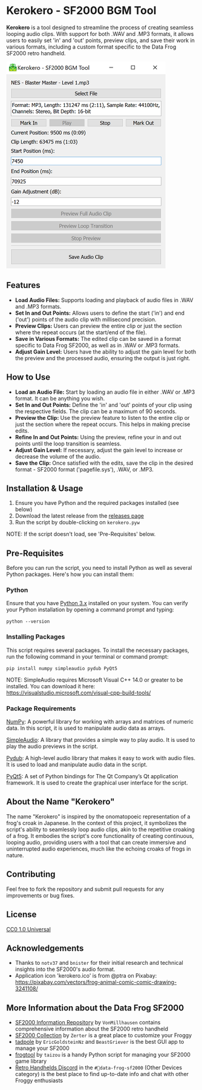 # Kerokero - SF2000 BGM Tool

**Kerokero** is a tool designed to streamline the process of creating seamless looping audio clips. With support for both .WAV and .MP3 formats, it allows users to easily set 'in' and 'out' points, preview clips, and save their work in various formats, including a custom format specific to the Data Frog SF2000 retro handheld.

![Screenshot of Kerokero running](https://github.com/Dteyn/SF2000_BGM_Tool/blob/beta/screenshot.png)

## Features

- **Load Audio Files:** Supports loading and playback of audio files in .WAV and .MP3 formats.
- **Set In and Out Points:** Allows users to define the start ('in') and end ('out') points of the audio clip with millisecond precision.
- **Preview Clips:** Users can preview the entire clip or just the section where the repeat occurs (at the start/end of the file).
- **Save in Various Formats:** The edited clip can be saved in a format specific to Data Frog SF2000, as well as in .WAV or .MP3 formats.
- **Adjust Gain Level:** Users have the ability to adjust the gain level for both the preview and the processed audio, ensuring the output is just right.

## How to Use

- **Load an Audio File:** Start by loading an audio file in either .WAV or .MP3 format. It can be anything you wish.
- **Set In and Out Points:** Define the 'in' and 'out' points of your clip using the respective fields. The clip can be a maximum of 90 seconds.
- **Preview the Clip:** Use the preview feature to listen to the entire clip or just the section where the repeat occurs. This helps in making precise edits.
- **Refine In and Out Points:** Using the preview, refine your in and out points until the loop transition is seamless.
- **Adjust Gain Level:** If necessary, adjust the gain level to increase or decrease the volume of the audio.
- **Save the Clip:** Once satisfied with the edits, save the clip in the desired format - SF2000 format ('pagefile.sys'), .WAV, or .MP3.

## Installation & Usage

1. Ensure you have Python and the required packages installed (see below)
2. Download the latest release from the [releases page](https://github.com/Dteyn/SF2000_BGM_Tool/releases)
3. Run the script by double-clicking on `kerokero.pyw`

NOTE: If the script doesn't load, see 'Pre-Requisites' below.

## Pre-Requisites

Before you can run the script, you need to install Python as well as several Python packages. Here's how you can install them:

### Python
Ensure that you have [Python 3.x](https://www.python.org/downloads/) installed on your system. You can verify your Python installation by opening a command prompt and typing:

```shell
python --version
```

### Installing Packages

This script requires several packages. To install the necessary packages, run the following command in your terminal or command prompt:

```shell
pip install numpy simpleaudio pydub PyQt5
```

NOTE: SimpleAudio requires Microsoft Visual C++ 14.0 or greater to be installed. You can download it here: https://visualstudio.microsoft.com/visual-cpp-build-tools/ 

### Package Requirements

[NumPy](https://numpy.org/): A powerful library for working with arrays and matrices of numeric data. In this script, it is used to manipulate audio data as arrays.

[SimpleAudio](https://pypi.org/project/simpleaudio/): A library that provides a simple way to play audio. It is used to play the audio previews in the script.

[Pydub](https://github.com/jiaaro/pydub): A high-level audio library that makes it easy to work with audio files. It is used to load and manipulate audio data in the script.

[PyQt5](https://pypi.org/project/PyQt5/): A set of Python bindings for The Qt Company’s Qt application framework. It is used to create the graphical user interface for the script.


## About the Name "Kerokero"
The name "Kerokero" is inspired by the onomatopoeic representation of a frog's croak in Japanese. In the context of this project, it symbolizes the script's ability to seamlessly loop audio clips, akin to the repetitive croaking of a frog. It embodies the script's core functionality of creating continuous, looping audio, providing users with a tool that can create immersive and uninterrupted audio experiences, much like the echoing croaks of frogs in nature.


## Contributing

Feel free to fork the repository and submit pull requests for any improvements or bug fixes. 

## License

[CC0 1.0 Universal](LICENSE)


## Acknowledgements

- Thanks to `notv37` and `bnister` for their initial research and technical insights into the SF2000's audio format.
- Application icon 'kerokero.ico' is from @ptra on Pixabay: https://pixabay.com/vectors/frog-animal-comic-comic-drawing-3241108/

## More Information about the Data Frog SF2000
 
- [SF2000 Information Repository](https://github.com/vonmillhausen/sf2000) by `VonMillhausen` contains comprehensive information about the SF2000 retro handheld
- [SF2000 Collection](https://zerter555.github.io/sf2000-collection/) by `Zerter` is a great place to customize your Froggy 
- [tadpole](https://github.com/EricGoldsteinNz/tadpole) by `EricGoldsteinNz` and `BeastGriever` is the best GUI app to manage your SF2000
- [frogtool](https://github.com/tzlion/frogtool) by `taizou` is a handy Python script for managing your SF2000 game library
- [Retro Handhelds Discord](https://discord.gg/retrohandhelds) in the `#🐸data-frog-sf2000` (Other Devices category) is the best place to find up-to-date info and chat with other Froggy enthusiasts


